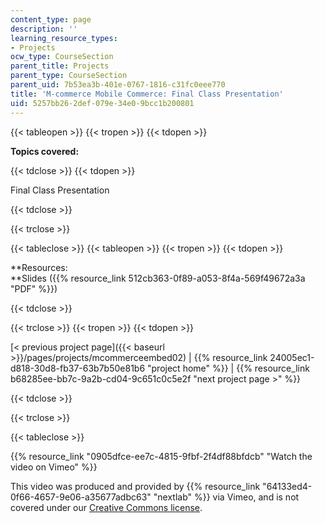 ```yaml
---
content_type: page
description: ''
learning_resource_types:
- Projects
ocw_type: CourseSection
parent_title: Projects
parent_type: CourseSection
parent_uid: 7b53ea3b-401e-0767-1816-c31fc0eee770
title: 'M-commerce Mobile Commerce: Final Class Presentation'
uid: 5257bb26-2def-079e-34e0-9bcc1b200801
---
```


{{< tableopen >}}
{{< tropen >}}
{{< tdopen >}}


**Topics covered:**


{{< tdclose >}}
{{< tdopen >}}


Final Class Presentation


{{< tdclose >}}

{{< trclose >}}

{{< tableclose >}}
{{< tableopen >}}
{{< tropen >}}
{{< tdopen >}}


**Resources:  
**Slides ({{% resource_link 512cb363-0f89-a053-8f4a-569f49672a3a "PDF" %}})


{{< tdclose >}}

{{< trclose >}}
{{< tropen >}}
{{< tdopen >}}


[\< previous project page]({{< baseurl >}}/pages/projects/mcommerceembed02) | {{% resource_link 24005ec1-d818-30d8-fb37-63b7b50e81b6 "project home" %}} | {{% resource_link b68285ee-bb7c-9a2b-cd04-9c651c0c5e2f "next project page >" %}}


{{< tdclose >}}

{{< trclose >}}

{{< tableclose >}}

{{% resource_link "0905dfce-ee7c-4815-9fbf-2f4df88bfdcb" "Watch the video on Vimeo" %}}

This video was produced and provided by {{% resource_link "64133ed4-0f66-4657-9e06-a35677adbc63" "nextlab" %}} via Vimeo, and is not covered under our [Creative Commons license](/terms/#cc).